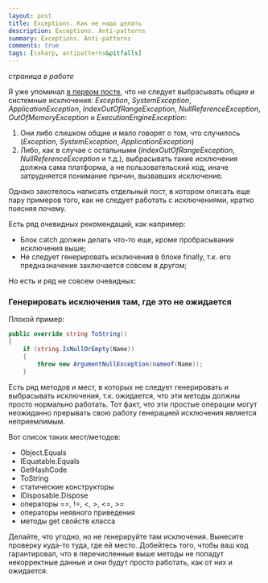 ```yaml
---
layout: post
title: Exceptions. Как не надо делать
description: Exceptions. Anti-patterns
summary: Exceptions. Anti-patterns
comments: true
tags: [csharp, antipatterns&pitfalls]
---
```


_страница в работе_

Я уже упоминал [в первом посте](https://andreisozontov.netlify.app/2019/11/05/exceptions-best-practices), что не следует выбрасывать общие и системные исключения: _Exception_, _SystemException_, _ApplicationException_, _IndexOutOfRangeException_, _NullReferenceException_, _OutOfMemoryException_ и _ExecutionEngineException_:
1. Они либо слишком общие и мало говорят о том, что случилось (_Exception_, _SystemException_, _ApplicationException_)
2. Либо, как в случае с остальными (_IndexOutOfRangeException_, _NullReferenceException_ и т.д.), выбрасывать такие исключения должна сама платформа, а не пользовательский код, иначе затрудняется понимание причин, вызвавших исключение.

Однако захотелось написать отдельный пост, в котором описать еще пару примеров того, как не следует работать с исключениями, кратко поясняя почему.

Есть ряд очевидных рекомендаций, как например:
- Блок catch должен делать что-то еще, кроме пробрасывания исключения выше;
- Не следует генерировать исключения в блоке finally, т.к. его предназначение заключается совсем в другом;

Но есть и ряд не совсем очевидных:

### Генерировать исключения там, где это не ожидается
Плохой пример:
```csharp
public override string ToString()
{
    if (string.IsNullOrEmpty(Name))
    {
        throw new ArgumentNullException(nameof(Name));
    }
```

Есть ряд методов и мест, в которых не следует генерировать и выбрасывать исключения, т.к. ожидается, что эти методы должны просто нормально работать. Тот факт, что эти простые операции могут неожиданно прерывать свою работу генерацией исключения является неприемлимым.

Вот список таких мест/методов:
- Object.Equals
- IEquatable.Equals
- GetHashCode
- ToString
- статические конструкторы
- IDisposable.Dispose
- операторы ==, !=, <, >, <=, >=
- операторы неявного приведения
- методы get свойств класса

Делайте, что угодно, но не генерируйте там исключения. Вынесите проверку куда-то туда, где ей место. Добейтесь того, чтобы ваш код гарантировал, что в перечисленные выше методы не попадут некорректные данные и они будут просто работать, как от них и ожидается.